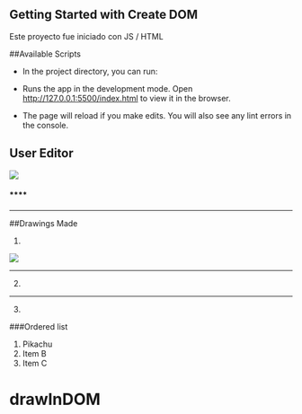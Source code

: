 ## Getting Started with Create DOM
Este proyecto fue iniciado con JS / HTML


##Available Scripts
- In the project directory, you can run:

- Runs the app in the development mode.
Open http://127.0.0.1:5500/index.html to view it in the browser.

- The page will reload if you make edits.
You will also see any lint errors in the console.


                    
## User Editor
![](https://pandao.github.io/editor.md/images/logos/editormd-logo-180x180.png)

#### ****

---
                    
##Drawings Made

1.
![](https://pandao.github.io/editor.md/examples/images/8.jpg)

----
2.

----
3.
                
###Ordered list
                
1. Pikachu
2. Item B
3. Item C
# drawInDOM
